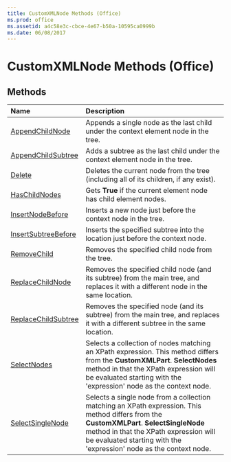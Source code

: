 ```yaml
---
title: CustomXMLNode Methods (Office)
ms.prod: office
ms.assetid: a4c58e3c-cbce-4e67-b50a-10595ca0999b
ms.date: 06/08/2017
---
```



# CustomXMLNode Methods (Office)

## Methods



|**Name**|**Description**|
|:-----|:-----|
|[AppendChildNode](customxmlnode-appendchildnode-method-office.md)|Appends a single node as the last child under the context element node in the tree. |
|[AppendChildSubtree](customxmlnode-appendchildsubtree-method-office.md)|Adds a subtree as the last child under the context element node in the tree.|
|[Delete](customxmlnode-delete-method-office.md)|Deletes the current node from the tree (including all of its children, if any exist).|
|[HasChildNodes](customxmlnode-haschildnodes-method-office.md)|Gets **True** if the current element node has child element nodes.|
|[InsertNodeBefore](customxmlnode-insertnodebefore-method-office.md)|Inserts a new node just before the context node in the tree.|
|[InsertSubtreeBefore](customxmlnode-insertsubtreebefore-method-office.md)|Inserts the specified subtree into the location just before the context node. |
|[RemoveChild](customxmlnode-removechild-method-office.md)|Removes the specified child node from the tree.|
|[ReplaceChildNode](customxmlnode-replacechildnode-method-office.md)|Removes the specified child node (and its subtree) from the main tree, and replaces it with a different node in the same location.|
|[ReplaceChildSubtree](customxmlnode-replacechildsubtree-method-office.md)|Removes the specified node (and its subtree) from the main tree, and replaces it with a different subtree in the same location.|
|[SelectNodes](customxmlnode-selectnodes-method-office.md)|Selects a collection of nodes matching an XPath expression. This method differs from the **CustomXMLPart**. **SelectNodes** method in that the XPath expression will be evaluated starting with the 'expression' node as the context node.|
|[SelectSingleNode](customxmlnode-selectsinglenode-method-office.md)|Selects a single node from a collection matching an XPath expression. This method differs from the **CustomXMLPart**. **SelectSingleNode** method in that the XPath expression will be evaluated starting with the 'expression' node as the context node.|

